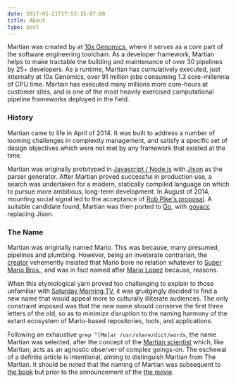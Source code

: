 ```yaml
---
date: 2017-05-21T17:53:15-07:00
title: About
type: post
---
```


Martian was created by at [10x Genomics](https://www.10xgenomics.com/), where it serves as a core part of the software engineering toolchain. As a developer framework, Martian helps to make tractable the building and maintenance of over 30 pipelines by 25+ developers. As a runtime, Martian has cumulatively executed, just internally at 10x Genomics, over 91 million jobs consuming 1.3 core-millennia of CPU time. Martian has executed many millions more core-hours at customer sites, and is one of the most heavily exercised computational pipeline frameworks deployed in the field.

### History

Martian came to life in April of 2014. It was built to address a number of looming challenges in complexity management, and satisfy a specific set of design objectives which were not met by any framework that existed at the time.

Martian was originally prototyped in [Javascript / Node.js](https://nodejs.org/) with [Jison](http://jison.org/) as the parser generator. After Martian proved successful in production use, a search was undertaken for a modern, statically compiled language on which to pursue more ambitious, long-term development. In August of 2014, mounting social signal led to the acceptance of [Rob Pike's proposal](https://www.youtube.com/watch?v=rKnDgT73v8s). A suitable candidate found, Martian was then ported to [Go](https://golang.org/), with [goyacc](https://godoc.org/golang.org/x/tools/cmd/goyacc) replacing Jison.

### The Name

Martian was originally named Mario. This was because, many presumed, pipelines and plumbing. However, being an inveterate contrarian, the [creator](https://twitter.com/ablewhiskey) vehemently insisted that Mario bore no relation whatever to [Super Mario Bros.](https://en.wikipedia.org/wiki/Super_Mario_Bros.), and was in fact named after [Mario Lopez](https://en.wikipedia.org/wiki/Mario_Lopez) because, reasons.

When this etymological yarn proved too challenging to explain to those unfamiliar with [Saturday Morning TV](https://en.wikipedia.org/wiki/Saved_by_the_Bell), it was grudgingly decided to find a new name that would appeal more to culturally illiterate audiences. The only constraint imposed was that the new name should conserve the first three letters of the old, so as to minimize disruption to the naming harmony of the extant ecosystem of Mario-based repositories, tools, and applications.

Following an exhaustive ```grep ^[Mm]ar /usr/share/dict/words```, the name Martian was selected, after the concept of the [Martian scientist](https://en.wikipedia.org/wiki/Martian_scientist) which, like Martian, acts as an agnostic observer of complex goings-on. The eschewal of a definite article is intentional, aiming to distinguish Martian from The Martian. It should be noted that the naming of Martian was subsequent to [the book](https://en.wikipedia.org/wiki/The_Martian_(Weir_novel)) but prior to the announcement of the [the movie](https://en.wikipedia.org/wiki/The_Martian_(film)).
